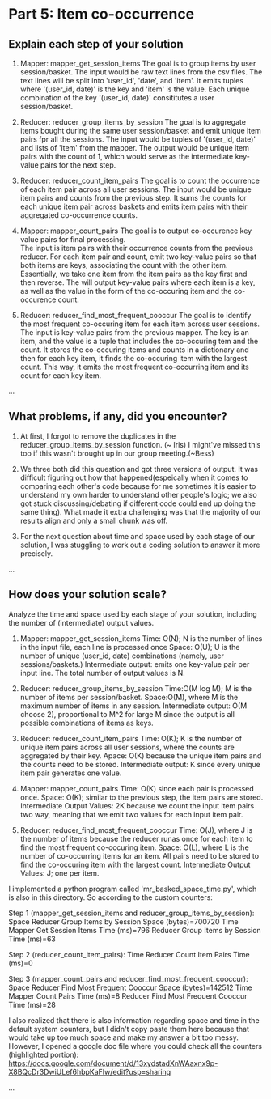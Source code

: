 # Part 5: Item co-occurrence

## Explain each step of your solution

1. Mapper: mapper_get_session_items
   The goal is to group items by user session/basket.
   The input would be raw text lines from the csv files. The text lines will be split into 'user_id', 'date', and 'item'.
   It emits tuples where '(user_id, date)' is the key and 'item' is the value. Each unique combination of the key '(user_id, date)' consititutes a user session/basket.

2. Reducer: reducer_group_items_by_session
   The goal is to aggregate items bought during the same user session/basket and emit unique item pairs fpr all the sessions.
   The input would be tuples of '(user_id, date)' and lists of 'item' from the mapper.
   The output would be unique item pairs with the count of 1, which would serve as the intermediate key-value pairs for the next step.

3. Reducer: reducer_count_item_pairs
   The goal is to count the occurrence of each item pair across all user sessions.
   The input would be unique item pairs and counts from the previous step.
   It sums the counts for each unique item pair across baskets and emits item pairs with their aggregated co-occurrence counts.

4. Mapper: mapper_count_pairs
   The goal is to output co-occurence key value pairs for final processing.  
   The input is item pairs with their occurrence counts from the previous reducer.
   For each item pair and count, emit two key-value pairs so that both items are keys, associating the count with the other item. Essentially, we take one item from the item pairs as the key first and then reverse. The will output key-value pairs where each item is a key, as well as the value in the form of the co-occuring item and the co-occurence count.

5. Reducer: reducer_find_most_frequent_cooccur
   The goal is to identify the most frequent co-occuring item for each item across user sessions.
   The input is key-value pairs from the previous mapper. The key is an item, and the value is a tuple that includes the co-occuring tem and the count.
   It stores the co-occuring items and counts in a dictionary and then for each key item, it finds the co-occuring item with the largest count. This way, it emits the most frequent co-occurring item and its count for each key item.

...

## What problems, if any, did you encounter?

1. At first, I forgot to remove the duplicates in the reducer_group_items_by_session function. (~ Iris) I might've missed this too if this wasn't brought up in our group meeting.(~Bess)

2. We three both did this question and got three versions of output. It was difficult figuring out how that happened(espeically when it comes to comparing each other's code because for me sometimes it is easier to understand my own harder to understand other people's logic; we also got stuck discussing/debating if different code could end up doing the same thing). What made it extra challenging was that the majority of our results align and only a small chunk was off.

3. For the next question about time and space used by each stage of our solution, I was stuggling to work out a coding solution to answer it more precisely.

...

## How does your solution scale?

Analyze the time and space used by each stage of your solution, including the number of (intermediate) output values.

1. Mapper: mapper_get_session_items
   Time: O(N); N is the number of lines in the input file, each line is processed once
   Space: O(U); U is the number of unique (user_id, date) combinations (namely, user sessions/baskets.)
   Intermediate output: emits one key-value pair per input line. The total number of output values is N.

2. Reducer: reducer_group_items_by_session
   Time:O(M log M); M is the number of items per session/basket.
   Space:O(M), where M is the maximum number of items in any session.
   Intermediate output: O(M choose 2), proportional to M^2 for large M since the output is all possible combinations of items as keys.

3. Reducer: reducer_count_item_pairs
   Time: O(K); K is the number of unique item pairs across all user sessions, where the counts are aggregated by their key.
   Apace: O(K) because the unique item pairs and the counts need to be stored.
   Intermediate output: K since every unique item pair generates one value.

4. Mapper: mapper_count_pairs
   Time: O(K) since each pair is processed once.
   Space: O(K); similar to the previous step, the item pairs are stored.
   Intermediate Output Values: 2K because we count the input item pairs two way, meaning that we emit two values for each input item pair.

5. Reducer: reducer_find_most_frequent_cooccur
   Time: O(J), where J is the number of items because the reducer runas once for each item to find the most frequent co-occuring item.
   Space: O(L), where L is the number of co-occurring items for an item. All pairs need to be stored to find the co-occuring item with the largest count.
   Intermediate Output Values: J; one per item.

I implemented a python program called 'mr_basked_space_time.py', which is also in this directory. So according to the custom counters:

Step 1 (mapper_get_session_items and reducer_group_items_by_session):
Space
Reducer Group Items by Session Space (bytes)=700720
Time
Mapper Get Session Items Time (ms)=796
Reducer Group Items by Session Time (ms)=63

Step 2 (reducer_count_item_pairs):
Time
Reducer Count Item Pairs Time (ms)=0

Step 3 (mapper_count_pairs and reducer_find_most_frequent_cooccur):
Space
Reducer Find Most Frequent Cooccur Space (bytes)=142512
Time
Mapper Count Pairs Time (ms)=8
Reducer Find Most Frequent Cooccur Time (ms)=28

I also realized that there is also information regarding space and time in the default system counters, but I didn't copy paste them here because that would take up too much space and make my answer a bit too messy. However, I opened a google doc file where you could check all the counters (highlighted portion): https://docs.google.com/document/d/13xydstadXnWAaxnx9p-X8BQcDr3DwiULef6hbpKaFIw/edit?usp=sharing

...
